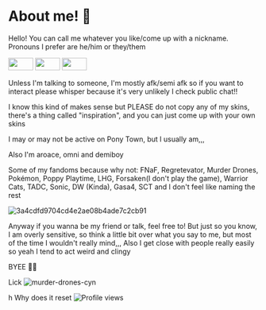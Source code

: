 # About me! 🥌
Hello! You can call me whatever you like/come up with a nickname. Pronouns I prefer are he/him or they/them 

<img src="[path/to/your.gif](https://img1.picmix.com/output/stamp/thumb/5/2/3/8/1968325_bdfad.gif)" width="50" height="25" />
<img src="[path/to/your.gif](https://img1.picmix.com/output/stamp/normal/9/6/0/3/2723069_7d0d1.gif)" width="50" height="25" />
<img src="[path/to/your.gif](https://img1.picmix.com/output/stamp/thumb/2/6/7/1/1981762_44ddd.gif)" width="50" height="25" />

Unless I'm talking to someone, I'm mostly afk/semi afk so if you want to interact please whisper because it's very unlikely I check public chat!!

I know this kind of makes sense but PLEASE do not copy any of my skins, there's a thing called "inspiration", and you can just come up with your own skins

I may or may not be active on Pony Town, but I usually am,,,

Also I'm aroace, omni and demiboy

Some of my fandoms because why not: FNaF, Regretevator, Murder Drones, Pokémon, Poppy Playtime, LHG, Forsaken(I don't play the game), Warrior Cats, TADC, Sonic, DW (Kinda), Gasa4, SCT and I don't feel like naming the rest

![3a4cdfd9704cd4e2ae08b4ade7c2cb91](https://github.com/user-attachments/assets/9cafc977-cc03-4018-9c8d-9905d5716812)

Anyway if you wanna be my friend or talk, feel free to! But just so you know, I am overly sensitive, so think a little bit over what you say to me, but most of the time I wouldn't really mind,,, Also I get close with people really easily so yeah I tend to act weird and clingy

BYEE 👋😼

Lick
![murder-drones-cyn](https://github.com/user-attachments/assets/e3aca81d-4a29-42dc-885a-b4983a24fad6)




h Why does it reset 
![Profile views](https://komarev.com/ghpvc/?username=CynDotEXE)
